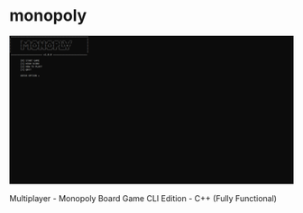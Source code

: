 # monopoly

![](images/screenshots.gif)

Multiplayer - Monopoly Board Game CLI Edition - C++ (Fully Functional)
